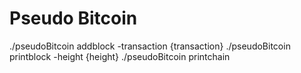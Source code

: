 # Pseudo Bitcoin

  ./pseudoBitcoin addblock -transaction {transaction}
  ./pseudoBitcoin printblock -height {height}
  ./pseudoBitcoin printchain
